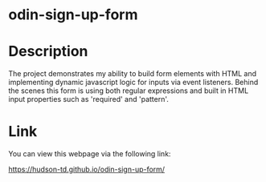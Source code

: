 # odin-sign-up-form

# Description

The project demonstrates my ability to build form elements with HTML and implementing dynamic javascript logic for inputs via event listeners. Behind the scenes this form is using both regular expressions and built in HTML input properties such as 'required' and 'pattern'.

# Link

You can view this webpage via the following link:

https://hudson-td.github.io/odin-sign-up-form/
